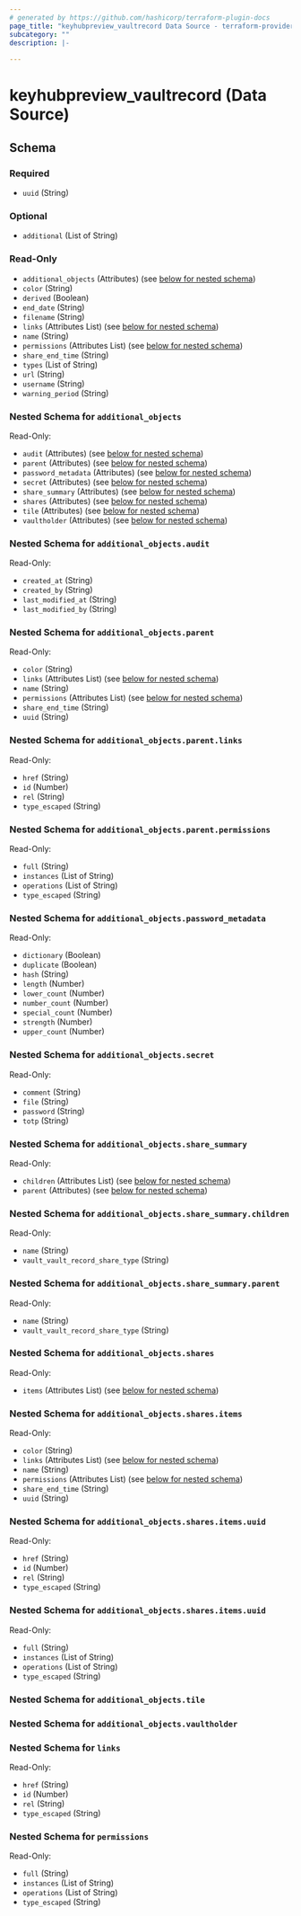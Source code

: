 ```yaml
---
# generated by https://github.com/hashicorp/terraform-plugin-docs
page_title: "keyhubpreview_vaultrecord Data Source - terraform-provider-keyhubpreview"
subcategory: ""
description: |-
  
---
```


# keyhubpreview_vaultrecord (Data Source)





<!-- schema generated by tfplugindocs -->
## Schema

### Required

- `uuid` (String)

### Optional

- `additional` (List of String)

### Read-Only

- `additional_objects` (Attributes) (see [below for nested schema](#nestedatt--additional_objects))
- `color` (String)
- `derived` (Boolean)
- `end_date` (String)
- `filename` (String)
- `links` (Attributes List) (see [below for nested schema](#nestedatt--links))
- `name` (String)
- `permissions` (Attributes List) (see [below for nested schema](#nestedatt--permissions))
- `share_end_time` (String)
- `types` (List of String)
- `url` (String)
- `username` (String)
- `warning_period` (String)

<a id="nestedatt--additional_objects"></a>
### Nested Schema for `additional_objects`

Read-Only:

- `audit` (Attributes) (see [below for nested schema](#nestedatt--additional_objects--audit))
- `parent` (Attributes) (see [below for nested schema](#nestedatt--additional_objects--parent))
- `password_metadata` (Attributes) (see [below for nested schema](#nestedatt--additional_objects--password_metadata))
- `secret` (Attributes) (see [below for nested schema](#nestedatt--additional_objects--secret))
- `share_summary` (Attributes) (see [below for nested schema](#nestedatt--additional_objects--share_summary))
- `shares` (Attributes) (see [below for nested schema](#nestedatt--additional_objects--shares))
- `tile` (Attributes) (see [below for nested schema](#nestedatt--additional_objects--tile))
- `vaultholder` (Attributes) (see [below for nested schema](#nestedatt--additional_objects--vaultholder))

<a id="nestedatt--additional_objects--audit"></a>
### Nested Schema for `additional_objects.audit`

Read-Only:

- `created_at` (String)
- `created_by` (String)
- `last_modified_at` (String)
- `last_modified_by` (String)


<a id="nestedatt--additional_objects--parent"></a>
### Nested Schema for `additional_objects.parent`

Read-Only:

- `color` (String)
- `links` (Attributes List) (see [below for nested schema](#nestedatt--additional_objects--parent--links))
- `name` (String)
- `permissions` (Attributes List) (see [below for nested schema](#nestedatt--additional_objects--parent--permissions))
- `share_end_time` (String)
- `uuid` (String)

<a id="nestedatt--additional_objects--parent--links"></a>
### Nested Schema for `additional_objects.parent.links`

Read-Only:

- `href` (String)
- `id` (Number)
- `rel` (String)
- `type_escaped` (String)


<a id="nestedatt--additional_objects--parent--permissions"></a>
### Nested Schema for `additional_objects.parent.permissions`

Read-Only:

- `full` (String)
- `instances` (List of String)
- `operations` (List of String)
- `type_escaped` (String)



<a id="nestedatt--additional_objects--password_metadata"></a>
### Nested Schema for `additional_objects.password_metadata`

Read-Only:

- `dictionary` (Boolean)
- `duplicate` (Boolean)
- `hash` (String)
- `length` (Number)
- `lower_count` (Number)
- `number_count` (Number)
- `special_count` (Number)
- `strength` (Number)
- `upper_count` (Number)


<a id="nestedatt--additional_objects--secret"></a>
### Nested Schema for `additional_objects.secret`

Read-Only:

- `comment` (String)
- `file` (String)
- `password` (String)
- `totp` (String)


<a id="nestedatt--additional_objects--share_summary"></a>
### Nested Schema for `additional_objects.share_summary`

Read-Only:

- `children` (Attributes List) (see [below for nested schema](#nestedatt--additional_objects--share_summary--children))
- `parent` (Attributes) (see [below for nested schema](#nestedatt--additional_objects--share_summary--parent))

<a id="nestedatt--additional_objects--share_summary--children"></a>
### Nested Schema for `additional_objects.share_summary.children`

Read-Only:

- `name` (String)
- `vault_vault_record_share_type` (String)


<a id="nestedatt--additional_objects--share_summary--parent"></a>
### Nested Schema for `additional_objects.share_summary.parent`

Read-Only:

- `name` (String)
- `vault_vault_record_share_type` (String)



<a id="nestedatt--additional_objects--shares"></a>
### Nested Schema for `additional_objects.shares`

Read-Only:

- `items` (Attributes List) (see [below for nested schema](#nestedatt--additional_objects--shares--items))

<a id="nestedatt--additional_objects--shares--items"></a>
### Nested Schema for `additional_objects.shares.items`

Read-Only:

- `color` (String)
- `links` (Attributes List) (see [below for nested schema](#nestedatt--additional_objects--shares--items--links))
- `name` (String)
- `permissions` (Attributes List) (see [below for nested schema](#nestedatt--additional_objects--shares--items--permissions))
- `share_end_time` (String)
- `uuid` (String)

<a id="nestedatt--additional_objects--shares--items--links"></a>
### Nested Schema for `additional_objects.shares.items.uuid`

Read-Only:

- `href` (String)
- `id` (Number)
- `rel` (String)
- `type_escaped` (String)


<a id="nestedatt--additional_objects--shares--items--permissions"></a>
### Nested Schema for `additional_objects.shares.items.uuid`

Read-Only:

- `full` (String)
- `instances` (List of String)
- `operations` (List of String)
- `type_escaped` (String)




<a id="nestedatt--additional_objects--tile"></a>
### Nested Schema for `additional_objects.tile`


<a id="nestedatt--additional_objects--vaultholder"></a>
### Nested Schema for `additional_objects.vaultholder`



<a id="nestedatt--links"></a>
### Nested Schema for `links`

Read-Only:

- `href` (String)
- `id` (Number)
- `rel` (String)
- `type_escaped` (String)


<a id="nestedatt--permissions"></a>
### Nested Schema for `permissions`

Read-Only:

- `full` (String)
- `instances` (List of String)
- `operations` (List of String)
- `type_escaped` (String)
